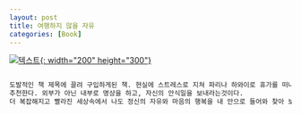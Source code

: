 ```yaml
---
layout: post
title: 여행하지 않을 자유
categories: [Book]
---
```


[![텍스트](http://image.yes24.com/momo/TopCate1101/MidCate007/110068473.jpg){: width="200" height="300"}](http://www.yes24.com/Product/Goods/36924615?scode=032&OzSrank=1)

```markdown

도발적인 책 제목에 끌려 구입하게된 책. 현실에 스트레스로 지쳐 파리나 하와이로 휴가를 떠나 꿈결같은 시간을 보내려고 하는 사람들에게 저자는 오히려 아무데도 가지 않기를 
추천한다. 외부가 아닌 내부로 명상을 하고, 자신의 안식일을 보내라는것이다.
더 복잡해지고 빨라진 세상속에서 나도 정신의 자유와 마음의 행복을 내 안으로 들어와 찾아 보아야겠다.
```